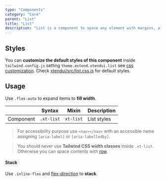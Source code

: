 ```yaml
---
type: "Components"
category: "Core"
parent: "List"
title: "List"
description: "List is a component to space any element with margins, also spaces vertically."
---
```


## Styles

You can **customize the default styles of this component** inside `tailwind.config.js` setting `theme.extend.xtendui.list` see [css customization](/xtendui/components/global/preset#customization). Check [xtendui/src/list.css.js](https://github.com/xtendui/xtendui/blob/master/src/list.css.js) for default styles.

## Usage

Use `.flex-auto` to expand items to **fill width**.

<div class="xt-overflow-sub overflow-y-hidden overflow-x-scroll my-5 xt-my-auto w-full">

|                      | Syntax                          | Mixin            | Description                   |
| ----------------------- | ----------------------------------------- | -----------------------------| ----------------------------- |
| Component                  | `.xt-list`                     | `xt-list`                | List styles            |

</div>

> For accessibility purpose use `<nav></nav>` with an accessible name assigning `[aria-label]` or `[aria-labelledby]`.

> You should never use **Tailwind CSS width classes** inside `.xt-list`. Otherwise you can space contents with [row](/xtendui/components/row).

<demo>
  <demoinline src="demos/components/list/usage">
  </demoinline>
</demo>

#### Stack

Use `.inline-flex` and [flex-direction](https://tailwindcss.com/docs/flex-direction) to **stack**.

<demo>
  <demoinline src="demos/components/list/usage-stack">
  </demoinline>
</demo>
